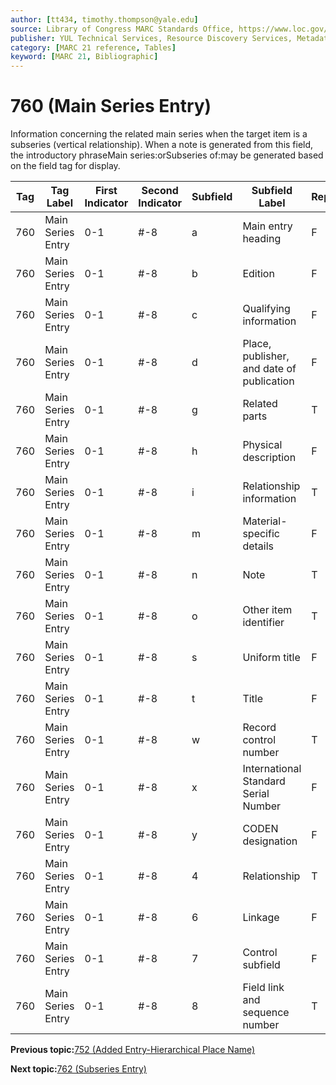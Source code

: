 ```yaml
---
author: [tt434, timothy.thompson@yale.edu]
source: Library of Congress MARC Standards Office, https://www.loc.gov/marc/bibliographic/bd760.html
publisher: YUL Technical Services, Resource Discovery Services, Metadata Services Unit
category: [MARC 21 reference, Tables]
keyword: [MARC 21, Bibliographic]
---
```


# 760 \(Main Series Entry\)

Information concerning the related main series when the target item is a subseries \(vertical relationship\). When a note is generated from this field, the introductory phraseMain series:orSubseries of:may be generated based on the field tag for display.

|Tag|Tag Label|First Indicator|Second Indicator|Subfield|Subfield Label|Repeatable|
|---|---------|---------------|----------------|--------|--------------|----------|
|760|Main Series Entry|0-1|\#-8|a|Main entry heading|F|
|760|Main Series Entry|0-1|\#-8|b|Edition|F|
|760|Main Series Entry|0-1|\#-8|c|Qualifying information|F|
|760|Main Series Entry|0-1|\#-8|d|Place, publisher, and date of publication|F|
|760|Main Series Entry|0-1|\#-8|g|Related parts|T|
|760|Main Series Entry|0-1|\#-8|h|Physical description|F|
|760|Main Series Entry|0-1|\#-8|i|Relationship information|T|
|760|Main Series Entry|0-1|\#-8|m|Material-specific details|F|
|760|Main Series Entry|0-1|\#-8|n|Note|T|
|760|Main Series Entry|0-1|\#-8|o|Other item identifier|T|
|760|Main Series Entry|0-1|\#-8|s|Uniform title|F|
|760|Main Series Entry|0-1|\#-8|t|Title|F|
|760|Main Series Entry|0-1|\#-8|w|Record control number|T|
|760|Main Series Entry|0-1|\#-8|x|International Standard Serial Number|F|
|760|Main Series Entry|0-1|\#-8|y|CODEN designation|F|
|760|Main Series Entry|0-1|\#-8|4|Relationship|T|
|760|Main Series Entry|0-1|\#-8|6|Linkage|F|
|760|Main Series Entry|0-1|\#-8|7|Control subfield|F|
|760|Main Series Entry|0-1|\#-8|8|Field link and sequence number|T|

**Previous topic:**[752 \(Added Entry-Hierarchical Place Name\)](../tables/752_bib_table.md)

**Next topic:**[762 \(Subseries Entry\)](../tables/762_bib_table.md)

